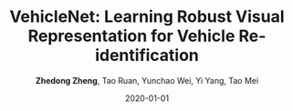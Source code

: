 ---
title: "VehicleNet: Learning Robust Visual Representation for Vehicle Re-identification"
collection: publications
permalink: /publication/2020-01-01-VehicleNet-Learning-Robust-Visual-Representation-for-Vehicle-Re-identification
date: 2020-01-01
doi: 10.1109/TMM.2020.3014488
venue: 'IEEE Transaction on Multimedia (TMM)'
paperurl: 'https://zdzheng.xyz/files/TMM20.pdf'
code: 'https://github.com/layumi/AICIty-reID-2020'
author: '<strong>Zhedong Zheng</strong>,  Tao Ruan,  Yunchao Wei,  Yi Yang,  Tao Mei'
citation: ' Zhedong Zheng,  Tao Ruan,  Yunchao Wei,  Yi Yang,  Tao Mei, &quot;VehicleNet: Learning Robust Visual Representation for Vehicle Re-identification.&quot; IEEE Transaction on Multimedia (TMM), 2020. DOI: 10.1109/TMM.2020.3014488'
pub_year: '2020'
bib: >
    
    @article{zheng2020vehiclenet,  <br\>    author = "Zheng, Zhedong and Ruan, Tao and Wei, Yunchao and Yang, Yi and Mei, Tao",  <br\>    doi = "10.1109/TMM.2020.3014488",  <br\>    title = "VehicleNet: Learning Robust Visual Representation for Vehicle Re-identification",  <br\>    journal = "IEEE Transaction on Multimedia (TMM)",  <br\>    year = "2020",  <br\>    code = "https://github.com/layumi/AICIty-reID-2020",  <br\>    url = "https://zdzheng.xyz/files/TMM20.pdf"
    }
    

---